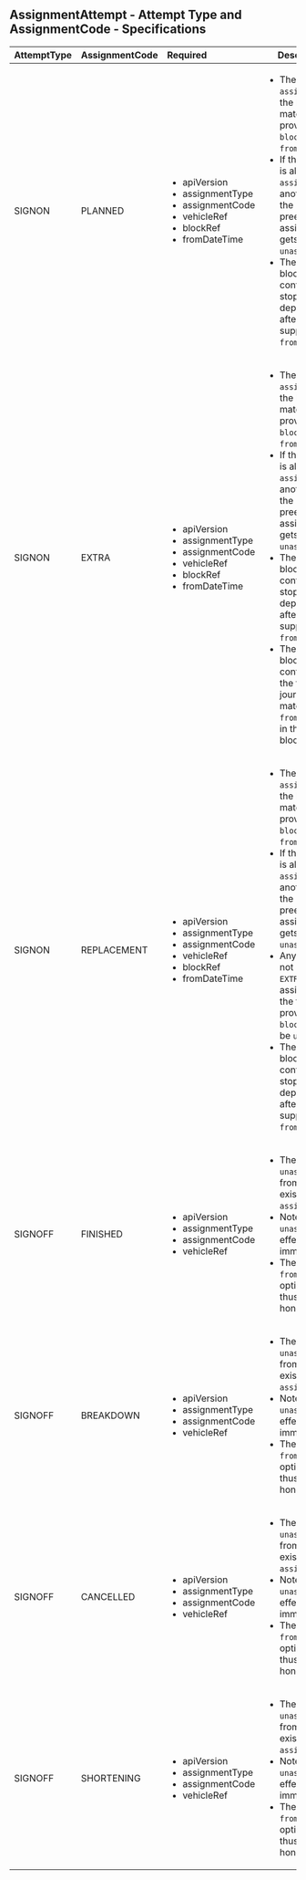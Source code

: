 ## AssignmentAttempt - Attempt Type and AssignmentCode - Specifications
| AttemptType    | AssignmentCode | Required                                                                                                                                               | Description                                                                                                                                                                                                                            |
|:---------------|:---------------|:-------------------------------------------------------------------------------------------------------------------------------------------------------|----------------------------------------------------------------------------------------------------------------------------------------------------------------------------------------------------------------------------------------|
| SIGNON         | PLANNED        | <ul> <li> apiVersion </li> <li> assignmentType </li> <li> assignmentCode </li> <li> vehicleRef </li> <li> blockRef </li> <li> fromDateTime </li> </ul> |  <ul> <li> The vehicle is `assigned` on to the block matching the provided  `blockRef`  and  `fromDateTime` </li> <li> If the vehicle is already `assigned` on another block, the preexisting assignment gets `unassigned` </li> <li>The current block will contain only stops departing after the supplied `fromDateTime`</li> </ul> |
| SIGNON         | EXTRA          | <ul> <li> apiVersion </li> <li> assignmentType </li> <li> assignmentCode </li> <li> vehicleRef </li> <li> blockRef </li> <li> fromDateTime </li> </ul> |  <ul> <li> The vehicle is `assigned` on to the block matching the provided  `blockRef`  and  `fromDateTime` </li> <li> If the vehicle is already `assigned` on another block, the preexisting assignment gets `unassigned` </li> <li>The current block will contain only stops departing after the supplied `fromDateTime`</li> <li>The current block will contain only the first journey matching `fromDateTime` in the planned block</li> </ul> |</ul> |
| SIGNON         | REPLACEMENT    | <ul> <li> apiVersion </li> <li> assignmentType </li> <li> assignmentCode </li> <li> vehicleRef </li> <li> blockRef </li> <li> fromDateTime </li> </ul> |  <ul> <li> The vehicle is `assigned` on to the block matching the provided  `blockRef`  and  `fromDateTime` </li> <li> If the vehicle is already `assigned` on another block, the preexisting assigment gets `unassigned` </li> <li>Any vehicle, not marked as `EXTRA`, assigned to the the provided `blockRef` will be `unassigned`</li> <li>The current block will contain only stops departing after the supplied `fromDateTime`</li> </li></ul> |
| SIGNOFF        | FINISHED       | <ul> <li> apiVersion </li> <li> assignmentType </li> <li> assignmentCode </li> <li> vehicleRef </li> </ul>                                             |  <ul> <li> The vehicle is `unassigned` from any existing `assignment`.</li> <li> Note that the `unassignment`is effective immediately.</li> <li>The field `fromDateTime`is optional and thus not honored</li> </ul>                    |
| SIGNOFF        | BREAKDOWN      | <ul> <li> apiVersion </li> <li> assignmentType </li> <li> assignmentCode </li> <li> vehicleRef </li> </ul>                                             |  <ul> <li> The vehicle is `unassigned` from any existing `assignment`.</li> <li> Note that the `unassignment`is effective immediately.</li> <li>The field `fromDateTime`is optional and thus not honored</li> </ul>                    |
| SIGNOFF        | CANCELLED      | <ul> <li> apiVersion </li> <li> assignmentType </li> <li> assignmentCode </li> <li> vehicleRef </li> </ul>                                             |  <ul> <li> The vehicle is `unassigned` from any existing `assignment`.</li> <li> Note that the `unassignment`is effective immediately.</li> <li>The field `fromDateTime`is optional and thus not honored</li> </ul>                    |
| SIGNOFF        | SHORTENING     | <ul> <li> apiVersion </li> <li> assignmentType </li> <li> assignmentCode </li> <li> vehicleRef </li> </ul>                                             |  <ul> <li> The vehicle is `unassigned` from any existing `assignment`.</li> <li> Note that the `unassignment`is effective immediately.</li> <li>The field `fromDateTime`is optional and thus not honored</li> </ul>                    |